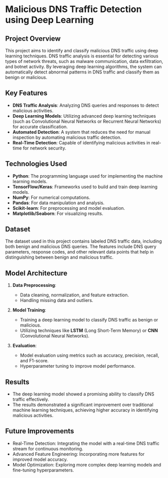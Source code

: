 # Malicious DNS Traffic Detection using Deep Learning

## Project Overview

This project aims to identify and classify malicious DNS traffic using deep learning techniques. DNS traffic analysis is essential for detecting various types of network threats, such as malware communication, data exfiltration, and botnet activity. By leveraging deep learning algorithms, the system can automatically detect abnormal patterns in DNS traffic and classify them as benign or malicious.

## Key Features

- **DNS Traffic Analysis**: Analyzing DNS queries and responses to detect malicious activities.
- **Deep Learning Models**: Utilizing advanced deep learning techniques (such as Convolutional Neural Networks or Recurrent Neural Networks) for accurate classification.
- **Automated Detection**: A system that reduces the need for manual inspection by automating malicious traffic detection.
- **Real-Time Detection**: Capable of identifying malicious activities in real-time for network security.

## Technologies Used

- **Python**: The programming language used for implementing the machine learning models.
- **TensorFlow/Keras**: Frameworks used to build and train deep learning models.
- **NumPy**: For numerical computations.
- **Pandas**: For data manipulation and analysis.
- **Scikit-learn**: For preprocessing and model evaluation.
- **Matplotlib/Seaborn**: For visualizing results.

## Dataset

The dataset used in this project contains labeled DNS traffic data, including both benign and malicious DNS queries. The features include DNS query parameters, response codes, and other relevant data points that help in distinguishing between benign and malicious traffic.

## Model Architecture

1. **Data Preprocessing**:
   - Data cleaning, normalization, and feature extraction.
   - Handling missing data and outliers.
   
2. **Model Training**:
   - Training a deep learning model to classify DNS traffic as benign or malicious.
   - Utilizing techniques like **LSTM** (Long Short-Term Memory) or **CNN** (Convolutional Neural Networks).

3. **Evaluation**:
   - Model evaluation using metrics such as accuracy, precision, recall, and F1-score.
   - Hyperparameter tuning to improve model performance.

## Results

- The deep learning model showed a promising ability to classify DNS traffic effectively.
- The results demonstrated a significant improvement over traditional machine learning techniques, achieving higher accuracy in identifying malicious activities.

## Future Improvements

- Real-Time Detection: Integrating the model with a real-time DNS traffic stream for continuous monitoring.
- Advanced Feature Engineering: Incorporating more features for improved model accuracy.
- Model Optimization: Exploring more complex deep learning models and fine-tuning hyperparameters.
